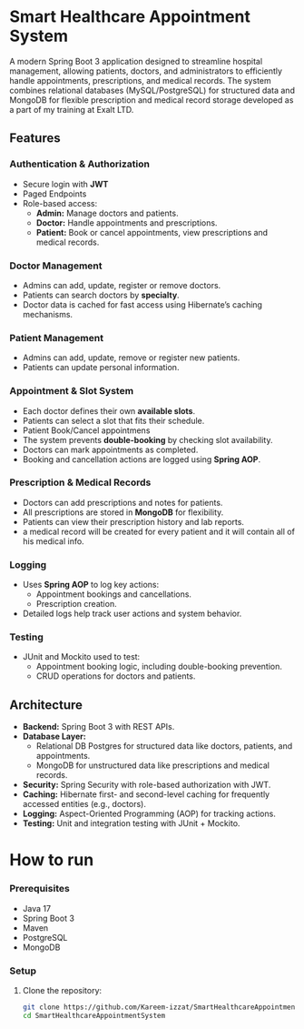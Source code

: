 # Smart Healthcare Appointment System
A modern Spring Boot 3 application designed to streamline hospital management, allowing patients, doctors, and administrators to efficiently handle appointments, prescriptions, and medical records. The system combines relational databases (MySQL/PostgreSQL) for structured data and MongoDB for flexible prescription and medical record storage developed as a part of my training at Exalt LTD.  

## Features

### Authentication & Authorization
- Secure login with **JWT**
- Paged Endpoints
- Role-based access:
  - **Admin:** Manage doctors and patients.  
  - **Doctor:** Handle appointments and prescriptions.  
  - **Patient:** Book or cancel appointments, view prescriptions and medical records.  

### Doctor Management
- Admins can add, update, register or remove doctors.  
- Patients can search doctors by **specialty**.  
- Doctor data is cached for fast access using Hibernate’s caching mechanisms.  

### Patient Management
- Admins can add, update, remove or register new patients.  
- Patients can update personal information.  

### Appointment & Slot System
- Each doctor defines their own **available slots**.  
- Patients can select a slot that fits their schedule.
- Patient Book/Cancel appointmens
- The system prevents **double-booking** by checking slot availability.  
- Doctors can mark appointments as completed.  
- Booking and cancellation actions are logged using **Spring AOP**.  

### Prescription & Medical Records
- Doctors can add prescriptions and notes for patients.  
- All prescriptions are stored in **MongoDB** for flexibility.  
- Patients can view their prescription history and lab reports.
- a medical record will be created for every patient and it will contain all of his medical info.

### Logging
- Uses **Spring AOP** to log key actions:  
  - Appointment bookings and cancellations.  
  - Prescription creation.  
- Detailed logs help track user actions and system behavior.  

### Testing
- JUnit and Mockito used to test:  
  - Appointment booking logic, including double-booking prevention.  
  - CRUD operations for doctors and patients.

## Architecture
- **Backend:** Spring Boot 3 with REST APIs.  
- **Database Layer:**  
  - Relational DB Postgres for structured data like doctors, patients, and appointments.  
  - MongoDB for unstructured data like prescriptions and medical records.  
- **Security:** Spring Security with role-based authorization with JWT.  
- **Caching:** Hibernate first- and second-level caching for frequently accessed entities (e.g., doctors).  
- **Logging:** Aspect-Oriented Programming (AOP) for tracking actions.  
- **Testing:** Unit and integration testing with JUnit + Mockito.

# How to run 

### Prerequisites
- Java 17  
- Spring Boot 3  
- Maven  
- PostgreSQL 
- MongoDB  

### Setup
1. Clone the repository:  
   ```bash
   git clone https://github.com/Kareem-izzat/SmartHealthcareAppointmentSystem.git
   cd SmartHealthcareAppointmentSystem

